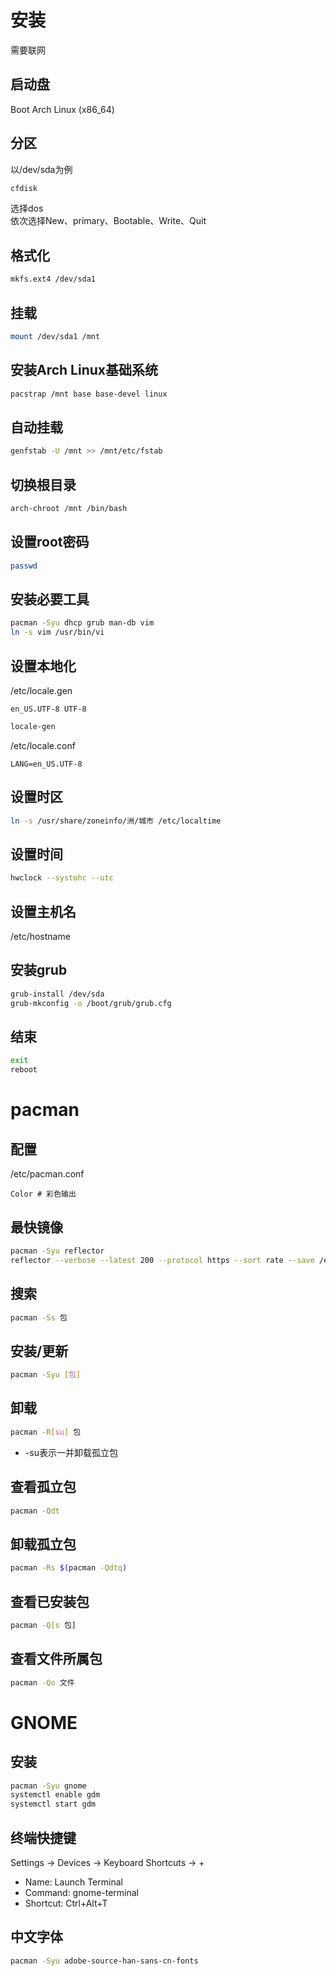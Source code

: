 # 安装
需要联网
## 启动盘
Boot Arch Linux (x86_64)
## 分区
以/dev/sda为例
```sh
cfdisk
```
选择dos  
依次选择New、primary、Bootable、Write、Quit
## 格式化
```sh
mkfs.ext4 /dev/sda1
```
## 挂载
```sh
mount /dev/sda1 /mnt
```
## 安装Arch Linux基础系统
```sh
pacstrap /mnt base base-devel linux
```
## 自动挂载
```sh
genfstab -U /mnt >> /mnt/etc/fstab
```
## 切换根目录
```sh
arch-chroot /mnt /bin/bash
```
## 设置root密码
```sh
passwd
```
## 安装必要工具
```sh
pacman -Syu dhcp grub man-db vim
ln -s vim /usr/bin/vi
```
## 设置本地化
/etc/locale.gen
```
en_US.UTF-8 UTF-8
```
```sh
locale-gen
```
/etc/locale.conf
```
LANG=en_US.UTF-8
```
## 设置时区
```sh
ln -s /usr/share/zoneinfo/洲/城市 /etc/localtime
```
## 设置时间
```sh
hwclock --systohc --utc
```
## 设置主机名
/etc/hostname
## 安装grub
```sh
grub-install /dev/sda
grub-mkconfig -o /boot/grub/grub.cfg
```
## 结束
```sh
exit
reboot
```
# pacman
## 配置
/etc/pacman.conf
```
Color # 彩色输出
```
## 最快镜像
```sh
pacman -Syu reflector
reflector --verbose --latest 200 --protocol https --sort rate --save /etc/pacman.d/mirrorlist
```
## 搜索
```sh
pacman -Ss 包
```
## 安装/更新
```sh
pacman -Syu [包]
```
## 卸载
```sh
pacman -R[su] 包
```
* -su表示一并卸载孤立包
## 查看孤立包
```sh
pacman -Qdt
```
## 卸载孤立包
```sh
pacman -Rs $(pacman -Qdtq)
```
## 查看已安装包
```sh
pacman -Q[s 包]
```
## 查看文件所属包
```sh
pacman -Qo 文件
```
# GNOME
## 安装
```sh
pacman -Syu gnome
systemctl enable gdm
systemctl start gdm
```
## 终端快捷键
Settings -> Devices -> Keyboard Shortcuts -> +
* Name: Launch Terminal
* Command: gnome-terminal
* Shortcut: Ctrl+Alt+T
## 中文字体
```sh
pacman -Syu adobe-source-han-sans-cn-fonts
```
